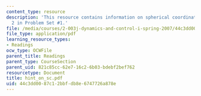 ```yaml
---
content_type: resource
description: 'This resource contains information on spherical coordinates for Problem
  2 in Problem Set #1.'
file: /media/courses/2-003j-dynamics-and-control-i-spring-2007/44c3dd0087c12bbfdb8e6747726a878e_hint_on_sc.pdf
file_type: application/pdf
learning_resource_types:
- Readings
ocw_type: OCWFile
parent_title: Readings
parent_type: CourseSection
parent_uid: 821c85cc-62e7-16c2-6b03-bdebf2bef762
resourcetype: Document
title: hint_on_sc.pdf
uid: 44c3dd00-87c1-2bbf-db8e-6747726a878e
---
```

